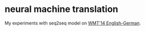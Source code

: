 # neural machine translation

My experiments with seq2seq model on [WMT'14 English-German](https://nlp.stanford.edu/projects/nmt/).